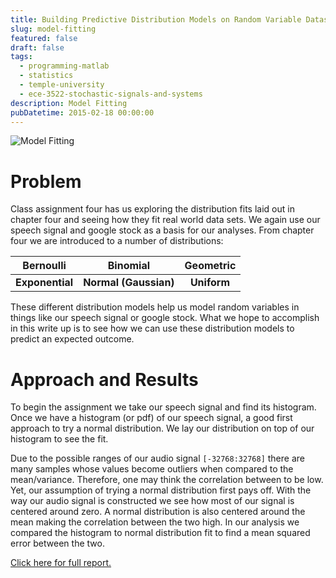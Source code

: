 ```yaml
---
title: Building Predictive Distribution Models on Random Variable Datasets
slug: model-fitting
featured: false
draft: false
tags:
  - programming-matlab
  - statistics
  - temple-university
  - ece-3522-stochastic-signals-and-systems
description: Model Fitting
pubDatetime: 2015-02-18 00:00:00
---
```


![Model Fitting](@assets/images/3522_stochastic_systems/model_fitting.png)

# Problem

Class assignment four has us exploring the distribution fits laid out in
chapter four and seeing how they fit real world data sets. We again use
our speech signal and google stock as a basis for our analyses. From
chapter four we are introduced to a number of distributions:

|  **Bernoulli**  |     **Binomial**      | **Geometric** |
| :-------------: | :-------------------: | :-----------: |
| **Exponential** | **Normal (Gaussian)** |  **Uniform**  |

These different distribution models help us model random variables in
things like our speech signal or google stock. What we hope to accomplish
in this write up is to see how we can use these distribution models to
predict an expected outcome.

# Approach and Results

To begin the assignment we take our speech signal and find its histogram.
Once we have a histogram (or pdf) of our speech signal, a good first
approach to try a normal distribution. We lay our distribution on top of
our histogram to see the fit.

Due to the possible ranges of our audio signal `[-32768:32768]` there are
many samples whose values become outliers when compared to the
mean/variance. Therefore, one may think the correlation between to be low.
Yet, our assumption of trying a normal distribution first pays off. With
the way our audio signal is constructed we see how most of our signal is
centered around zero. A normal distribution is also centered around the
mean making the correlation between the two high. In our analysis we
compared the histogram to normal distribution fit to find a mean squared
error between the two.

[Click here for full report.](/public/assets/files/20150218_trejo_devin_ca4.pdf)
